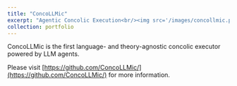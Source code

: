 ```yaml
---
title: "ConcoLLMic"
excerpt: "Agentic Concolic Execution<br/><img src='/images/concollmic.png'>"
collection: portfolio
---
```

ConcoLLMic is the first language- and theory-agnostic concolic executor powered by LLM agents.

Please visit [https://github.com/ConcoLLMic/](https://github.com/ConcoLLMic/) for more information.